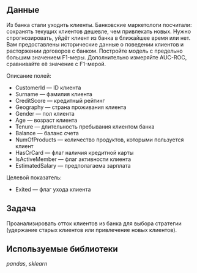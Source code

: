 
## Данные

Из банка стали уходить клиенты. Банковские маркетологи посчитали: сохранять текущих клиентов дешевле, чем привлекать новых.
Нужно спрогнозировать, уйдёт клиент из банка в ближайшее время или нет. Вам предоставлены исторические данные о поведении клиентов и расторжении договоров с банком.
Постройте модель с предельно большим значением F1-меры. Дополнительно измеряйте AUC-ROC, сравнивайте её значение с F1-мерой.

Описание полей:

- CustomerId — ID клиента
- Surname — фамилия клиента
- CreditScore — кредитный рейтинг
- Geography — страна проживания клиента
- Gender — пол клиента
- Age  — возраст клиента
- Tenure — длительность пребывания клиентом банка
- Balance — баланс счета
- NumOfProducts — количество продуктов, которыми пользуется клиент
- HasCrCard  — флаг наличия кредитной карты
- IsActiveMember  — флаг активности клиента
- EstimatedSalary — предполагаема зарплата

Целевой показатель:

- Exited — флаг ухода клиента

## Задача

Проанализировать отток клиентов из банка для выбора стратегии (удержание старых клиентов или привлечение новых клиентов).

## Используемые библиотеки
*pandas*, *sklearn*
